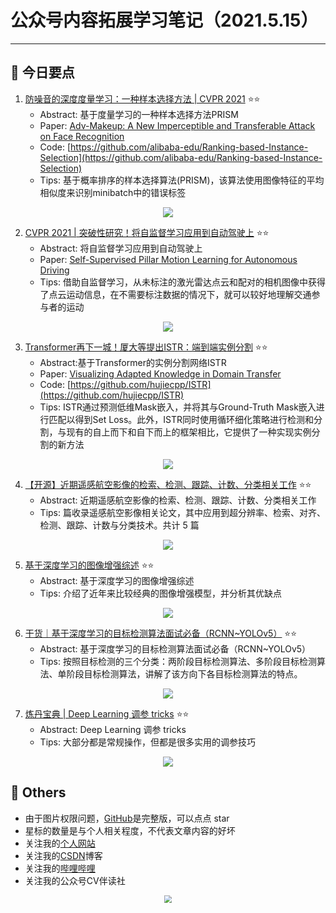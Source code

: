 # 公众号内容拓展学习笔记（2021.5.15）

------



## :paperclip:  今日要点

1. [防噪音的深度度量学习：一种样本选择方法 | CVPR 2021](https://mp.weixin.qq.com/s/3quosMbKXUTlE9LJjo4yqA)         :star::star:
   - Abstract: 基于度量学习的一种样本选择方法PRISM
   - Paper: [Adv-Makeup: A New Imperceptible and Transferable Attack on Face Recognition](https://arxiv.org/abs/2103.16047)
   - Code: [https://github.com/alibaba-edu/Ranking-based-Instance-Selection](https://github.com/alibaba-edu/Ranking-based-Instance-Selection)
   - Tips:  基于概率排序的样本选择算法(PRISM)，该算法使用图像特征的平均相似度来识别minibatch中的错误标签

<div align=center><img src="https://mmbiz.qpic.cn/mmbiz_png/cNFA8C0uVPtjP7hWWwrYXSI1Ziay6RER0bgsuRdJOTyq2nNr9fE70mXBaCnttoBNp32xhAITHWs2shFbLTrrjJg/640?wx_fmt=png&tp=webp&wxfrom=5&wx_lazy=1&wx_co=1" style='zoom:100%'>
</div>


2. [CVPR 2021 | 突破性研究！将自监督学习应用到自动驾驶上](https://mp.weixin.qq.com/s/0nnLJlyHks2xxrXEEMW2bw)       :star::star:
   - Abstract: 将自监督学习应用到自动驾驶上
   - Paper: [Self-Supervised Pillar Motion Learning for Autonomous Driving](https://arxiv.org/pdf/2104.08683.pdf)
   - Tips: 借助自监督学习，从未标注的激光雷达点云和配对的相机图像中获得了点云运动信息，在不需要标注数据的情况下，就可以较好地理解交通参与者的运动

<div align=center><img src="https://mmbiz.qpic.cn/mmbiz_png/yNnalkXE7oXBb7f7QQE6EiaCB0F6AvkuvdDKbINGRvKcwExlic6qpG2fwibFVLzibtlFdc8Z6MaWY9uJYgBJaPnzSg/640?wx_fmt=png&tp=webp&wxfrom=5&wx_lazy=1&wx_co=1" style='zoom:100%'>
</div>

3. [Transformer再下一城！厦大等提出ISTR：端到端实例分割](https://mp.weixin.qq.com/s/A68C5nJpRyvOyNdqA7ugXg)       :star::star:
   - Abstract:基于Transformer的实例分割网络ISTR
   - Paper: [Visualizing Adapted Knowledge in Domain Transfer](https://arxiv.org/abs/2105.00637)
   - Code: [https://github.com/hujiecpp/ISTR](https://github.com/hujiecpp/ISTR)
   - Tips: ISTR通过预测低维Mask嵌入，并将其与Ground-Truth Mask嵌入进行匹配以得到Set Loss。此外，ISTR同时使用循环细化策略进行检测和分割，与现有的自上而下和自下而上的框架相比，它提供了一种实现实例分割的新方法
<div align=center><img src="https://mmbiz.qpic.cn/mmbiz_png/5ooHoYt0tgnYxOhj3Lv6ic5v8dIXmvkGAqjmhZ6CXFkIBIcQvDhSrlibNqPa5cPdnlByNrJ9ylicO4Z0hCgP0w92Q/640?wx_fmt=png&tp=webp&wxfrom=5&wx_lazy=1&wx_co=1" style='zoom:100%'>
</div>


4. [【开源】近期遥感航空影像的检索、检测、跟踪、计数、分类相关工作](https://mp.weixin.qq.com/s/efXHdqaH-tSfWbHzN4ETNg)       :star::star:
   - Abstract:  近期遥感航空影像的检索、检测、跟踪、计数、分类相关工作
   - Tips: 篇收录遥感航空影像相关论文，其中应用到超分辨率、检索、对齐、检测、跟踪、计数与分类技术。共计 5 篇

<div align=center><img src="https://mmbiz.qpic.cn/mmbiz_jpg/BJbRvwibeSTuU9YlDSSonMFSuG7nVFaCtlKpgO3aK5f28V4GbXoyfxcGnUWDAfhYs18owJbRqeBaD5BPYpL9jIg/640?wx_fmt=jpeg&tp=webp&wxfrom=5&wx_lazy=1&wx_co=1" style='zoom:100%'>
</div>


5. [基于深度学习的图像增强综述](https://mp.weixin.qq.com/s/OfJ5_0N3h6mDC8OCdZ1qxA)       :star::star:
   - Abstract: 基于深度学习的图像增强综述
   - Tips: 介绍了近年来比较经典的图像增强模型，并分析其优缺点

<div align=center><img src="https://mmbiz.qpic.cn/sz_mmbiz_jpg/gYUsOT36vfoWYOCGVnicMKNNr6rFU8ALquozDZXtxPxkgQiclMwVTsoTRWwibJ2dwDMGicPaySfjP4bMYPcpzewbxQ/640?wx_fmt=jpeg&tp=webp&wxfrom=5&wx_lazy=1&wx_co=1" style='zoom:100%'>
</div>

6. [干货｜基于深度学习的目标检测算法面试必备（RCNN~YOLOv5）](https://mp.weixin.qq.com/s/ZpE7a6xrG8eqBEnEGbI-fg)       :star::star:
   - Abstract: 基于深度学习的目标检测算法面试必备（RCNN~YOLOv5）
   - Tips:  按照目标检测的三个分类：两阶段目标检测算法、多阶段目标检测算法、单阶段目标检测算法，讲解了该方向下各目标检测算法的特点。

<div align=center><img src="https://mmbiz.qpic.cn/sz_mmbiz_jpg/gYUsOT36vfpoNPRibFklKkeenx5mob3viace7l9TSt14Y1n4QmsJ3ibynsIXq1FnlSZxUyiaDfyYyEmFrh20oANADw/640?wx_fmt=jpeg&tp=webp&wxfrom=5&wx_lazy=1&wx_co=1" style='zoom:100%'>
</div>

7. [炼丹宝典 | Deep Learning 调参 tricks](https://mp.weixin.qq.com/s/u21XnUOgrbuzqXWnZp0BaQ)       :star::star:
   - Abstract: Deep Learning 调参 tricks
   - Tips: 大部分都是常规操作，但都是很多实用的调参技巧

<div align=center><img src="https://mmbiz.qpic.cn/mmbiz_png/DHibuUfpZvQfzTJj9E6KAqeYmeoPQKU2IbOOqVBQx6WFUrGx3ImosNSlibttTryAfEcxR6iaiaptocK7iavjGQhbkoA/640?wx_fmt=png&tp=webp&wxfrom=5&wx_lazy=1&wx_co=1" style='zoom:100%'>
</div>

## :paperclip:  Others

- 由于图片权限问题，[GitHub](https://github.com/xiaoxuebajie/dairly_learning)是完整版，可以点点 star
- 星标的数量是与个人相关程度，不代表文章内容的好坏
- 关注我的[个人网站](http://www.cvbds.cn/)
- 关注我的[CSDN](https://blog.csdn.net/xiaoxuebajie)博客
- 关注我的[哔哩哔哩](https://space.bilibili.com/424394389)
- 关注我的公众号CV伴读社

<div align=center><img src="https://img-blog.csdnimg.cn/202005031406335.jpg" style='zoom:80%'>
</div>
